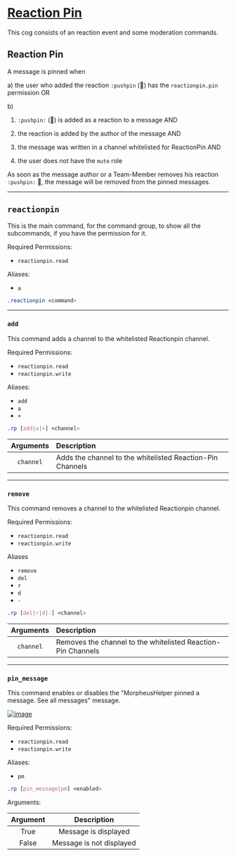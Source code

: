 # [Reaction Pin](https://github.com/PyDrocsid/cogs/blob/develop/general/reactionpin/cog.py)


This cog consists of an reaction event 
and some moderation commands.


## Reaction Pin

A message is pinned when

a) 
the user who added the reaction `:pushpin` (📌) has the `reactionpin.pin` permission OR 

b)
1. `:pushpin:` (📌) is added as a reaction to a message AND

2. the reaction is added by the author of the message AND

3. the message was written in a channel whitelisted for ReactionPin AND

4. the user does not have the `mute` role



As soon as the message author or a Team-Member removes his reaction `:pushpin:` 📌, the message will be removed from the pinned messages.

***
## `reactionpin`


This is the main command, for the command group, to show all the 
subcommands, if you have the permission for it.


Required Permissions:

- `reactionpin.read`



Aliases:
- `a`




```css
.reactionpin <command>
```


***
### `add`

This command adds a channel to the whitelisted Reactionpin channel. 

Required Permissions:

- `reactionpin.read` 
- `reactionpin.write`


Aliases:
- `add`
- `a`
- `+`



```css
.rp [add|a|+] <channel>
```

|Arguments|Description|
|:------:|:-----|
|`channel`|Adds the channel to the whitelisted Reaction-Pin Channels|


***
### `remove`

This command removes a channel to the whitelisted Reactionpin channel. 

Required Permissions:

- `reactionpin.read` 
- `reactionpin.write`


Aliases
- `remove`
- `del`
- `r`
- `d`
- `-`




```css
.rp [del|r|d|-] <channel>
```

|Arguments|Description|
|:------:|:-----|
|`channel`|Removes the channel to the whitelisted Reaction-Pin Channels|

***
### `pin_message`

This command enables or disables the "MorpheusHelper pinned a message. See all messages" message.

[![image](https://www.linkpicture.com/q/Screenshot-2021-10-17-072804_1.png)](https://www.linkpicture.com/view.php?img=LPic616bc85447a64587571420)


Required Permissions:

- `reactionpin.read`
- `reactionpin.write`



Aliases:
- `pm`


    
```css
.rp [pin_message|pm] <enabled>
```


Arguments:

|Argument|Description|
|:------:|:------:|
|True|Message is displayed|
|False|Message is not displayed|

